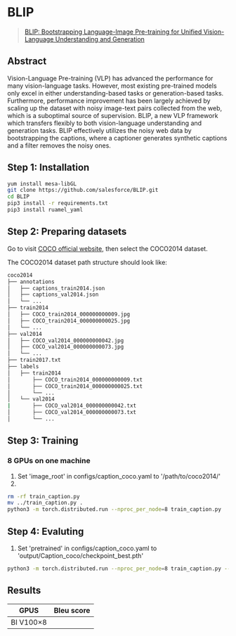 # BLIP
> [BLIP: Bootstrapping Language-Image Pre-training for Unified Vision-Language Understanding and Generation](https://proceedings.mlr.press/v162/li22n/li22n.pdf)

## Abstract

Vision-Language Pre-training (VLP) has advanced the performance for many vision-language tasks. However, most existing pre-trained models only excel in either understanding-based tasks or generation-based tasks. Furthermore, performance improvement has been largely achieved by scaling up the dataset with noisy image-text pairs collected from the web, which is a suboptimal source of supervision. BLIP, a new VLP framework which transfers flexibly to both vision-language understanding and generation tasks. BLIP effectively utilizes the noisy web data by bootstrapping the captions, where a captioner generates synthetic captions and a filter removes the noisy ones. 

## Step 1: Installation

```bash
yum install mesa-libGL
git clone https://github.com/salesforce/BLIP.git
cd BLIP
pip3 install -r requirements.txt
pip3 install ruamel_yaml
```
## Step 2: Preparing datasets
Go to visit [COCO official website](https://cocodataset.org/#download), then select the COCO2014 dataset.

The COCO2014 dataset path structure should look like:
```bash
coco2014
├── annotations
│   ├── captions_train2014.json
│   ├── captions_val2014.json
│   └── ...
├── train2014
│   ├── COCO_train2014_000000000009.jpg
│   ├── COCO_train2014_000000000025.jpg
│   └── ...
├── val2014
│   ├── COCO_val2014_000000000042.jpg
│   ├── COCO_val2014_000000000073.jpg
│   └── ...
├── train2017.txt 
├── labels
│   ├── train2014
│       ├── COCO_train2014_000000000009.txt
│       ├── COCO_train2014_000000000025.txt
│       └── ... 
│   └── val2014
|       ├── COCO_val2014_000000000042.txt
│       ├── COCO_val2014_000000000073.txt
│       └── ... 
```

## Step 3: Training

### 8 GPUs on one machine
1. Set 'image_root' in configs/caption_coco.yaml to '/path/to/coco2014/'
2. 
```bash
rm -rf train_caption.py
mv ../train_caption.py .
python3 -m torch.distributed.run --nproc_per_node=8 train_caption.py 
```
## Step 4: Evaluting

1. Set 'pretrained' in configs/caption_coco.yaml to 'output/Caption_coco/checkpoint_best.pth'
```bash
python3 -m torch.distributed.run --nproc_per_node=8 train_caption.py --evaluate
```

## Results

| GPUS      |    Bleu score                 |
| ----------| ------------------------------|
| BI V100×8 |                               |
